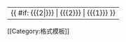 <table align="right" class="floatright" style="float:right; text-align: {{ #if: {{{2|}}} | {{{1}}} | center }};"><tr><td>{{ #if: {{{2|}}} | {{{2}}} | {{{1}}} }}</td></tr></table><noinclude>[[Category:格式模板]]
</noinclude>
